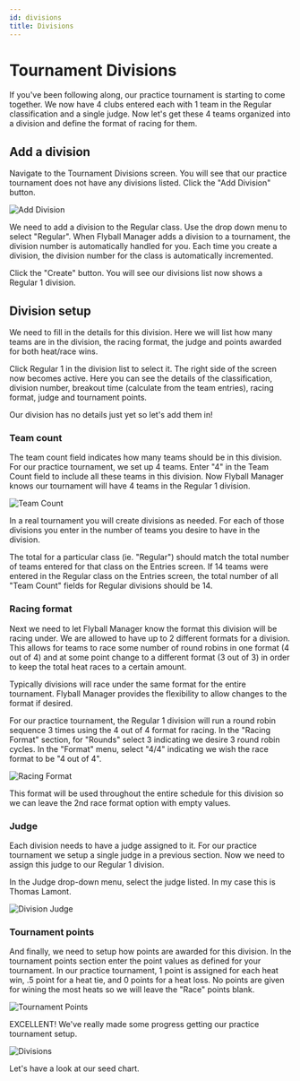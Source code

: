 ```yaml
---
id: divisions
title: Divisions
---
```


# Tournament Divisions

If you've been following along, our practice tournament is starting to come together. We now have 4 clubs entered each with 1 team in the Regular classification and a single judge. Now let's get these 4 teams organized into a division and define the format of racing for them.

## Add a division

Navigate to the Tournament Divisions screen. You will see that our practice tournament does not have any divisions listed. Click the "Add Division" button.

![Add Division](/img/divisions-add-division.png)

We need to add a division to the Regular class. Use the drop down menu to select "Regular". When Flyball Manager adds a division to a tournament, the division number is automatically handled for you. Each time you create a division, the division number for the class is automatically incremented.

Click the "Create" button. You will see our divisions list now shows a Regular 1 division.

## Division setup

We need to fill in the details for this division. Here we will list how many teams are in the division, the racing format, the judge and points awarded for both heat/race wins.

Click Regular 1 in the division list to select it. The right side of the screen now becomes active. Here you can see the details of the classification, division number, breakout time (calculate from the team entries), racing format, judge and tournament points.

Our division has no details just yet so let's add them in!

### Team count

The team count field indicates how many teams should be in this division. For our practice tournament, we set up 4 teams. Enter "4" in the Team Count field to include all these teams in this division. Now Flyball Manager knows our tournament will have 4 teams in the Regular 1 division.

![Team Count](/img/divisions-team-count.png)

In a real tournament you will create divisions as needed. For each of those divisions you enter in the number of teams you desire to have in the division.

The total for a particular class (ie. "Regular") should match the total number of teams entered for that class on the Entries screen. If 14 teams were entered in the Regular class on the Entries screen, the total number of all "Team Count" fields for Regular divisions should be 14.

### Racing format

Next we need to let Flyball Manager know the format this division will be racing under. We are allowed to have up to 2 different formats for a division. This allows for teams to race some number of round robins in one format (4 out of 4) and at some point change to a different format (3 out of 3) in order to keep the total heat races to a certain amount.

Typically divisions will race under the same format for the entire tournament. Flyball Manager provides the flexibility to allow changes to the format if desired.

For our practice tournament, the Regular 1 division will run a round robin sequence 3 times using the 4 out of 4 format for racing. In the "Racing Format" section, for "Rounds" select 3 indicating we desire 3 round robin cycles. In the "Format" menu, select "4/4" indicating we wish the race format to be "4 out of 4".

![Racing Format](/img/divisions-racing-format.png)

This format will be used throughout the entire schedule for this division so we can leave the 2nd race format option with empty values.

### Judge

Each division needs to have a judge assigned to it. For our practice tournament we setup a single judge in a previous section. Now we need to assign this judge to our Regular 1 division.

In the Judge drop-down menu, select the judge listed. In my case this is Thomas Lamont.

![Division Judge](/img/divisions-judge.png)

### Tournament points

And finally, we need to setup how points are awarded for this division. In the tournament points section enter the point values as defined for your tournament. In our practice tournament, 1 point is assigned for each heat win, .5 point for a heat tie, and 0 points for a heat loss. No points are given for wining the most heats so we will leave the "Race" points blank.

![Tournament Points](/img/divisions-tournament-points.png)

EXCELLENT! We've really made some progress getting our practice tournament setup. 

![Divisions](/img/divisions-screen.png)

Let's have a look at our seed chart.